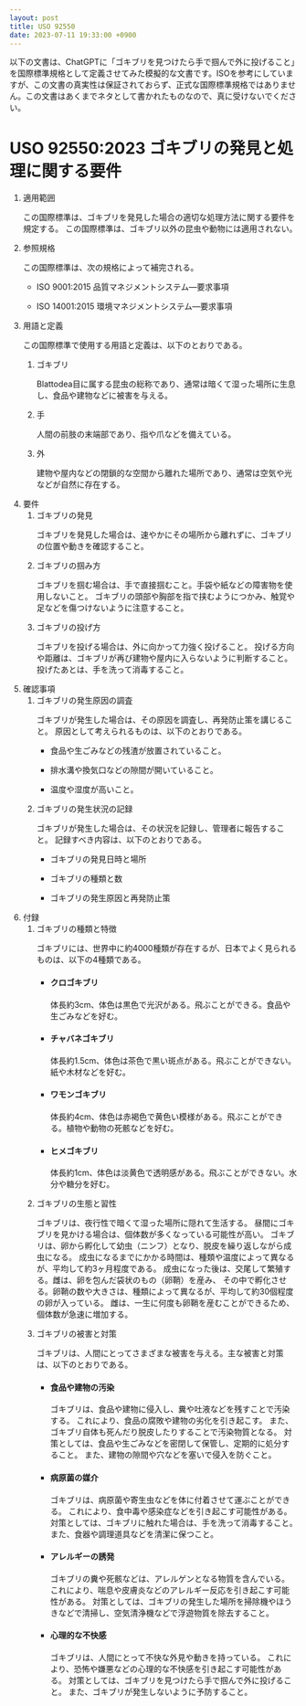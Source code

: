 ```yaml
---
layout: post
title: USO 92550
date: 2023-07-11 19:33:00 +0900
---
```


<head>
    <meta charset="UTF-8">
    <link rel="stylesheet" href="/css/style.css" type="text/css">
</head>

<body>
    <p class="attention">
        以下の文書は、ChatGPTに「ゴキブリを見つけたら手で掴んで外に投げること」を国際標準規格として定義させてみた模擬的な文書です。ISOを参考にしていますが、この文書の真実性は保証されておらず、正式な国際標準規格ではありません。この文書はあくまでネタとして書かれたものなので、真に受けないでください。
    </p>
    <h1>USO 92550:2023 ゴキブリの発見と処理に関する要件</h1>
    <ol>
        <li>適用範囲
            <p>
                この国際標準は、ゴキブリを発見した場合の適切な処理方法に関する要件を規定する。
                この国際標準は、ゴキブリ以外の昆虫や動物には適用されない。
            </p>
        </li>
        <li>参照規格
            <p>
                この国際標準は、次の規格によって補完される。
            </p>
            <ul>
                <li>
                    <p>ISO 9001:2015 品質マネジメントシステム―要求事項</p>
                </li>
                <li>
                    <p>ISO 14001:2015 環境マネジメントシステム―要求事項</p>
                </li>
            </ul>
        </li>
        <li>用語と定義
            <p>
                この国際標準で使用する用語と定義は、以下のとおりである。
            </p>
            <ol>
                <li>
                    ゴキブリ
                    <p>
                        Blattodea目に属する昆虫の総称であり、通常は暗くて湿った場所に生息し、食品や建物などに被害を与える。
                    </p>
                </li>
                <li>
                    手
                    <p>
                        人間の前肢の末端部であり、指や爪などを備えている。
                    </p>
                </li>
                <li>
                    外
                    <p>
                        建物や屋内などの閉鎖的な空間から離れた場所であり、通常は空気や光などが自然に存在する。
                    </p>
                </li>
            </ol>
        </li>
        <li>要件
            <ol>
                <li>
                    ゴキブリの発見
                    <p>
                        ゴキブリを発見した場合は、速やかにその場所から離れずに、ゴキブリの位置や動きを確認すること。
                    </p>
                </li>
                <li>
                    ゴキブリの掴み方
                    <p>
                        ゴキブリを掴む場合は、手で直接掴むこと。手袋や紙などの障害物を使用しないこと。
                        ゴキブリの頭部や胸部を指で挟むようにつかみ、触覚や足などを傷つけないように注意すること。
                    </p>
                </li>
                <li>
                    ゴキブリの投げ方
                    <p>
                        ゴキブリを投げる場合は、外に向かって力強く投げること。
                        投げる方向や距離は、ゴキブリが再び建物や屋内に入らないように判断すること。
                        投げたあとは、手を洗って消毒すること。
                    </p>
                </li>
            </ol>
        </li>
        <li>確認事項
            <ol>
                <li>
                    ゴキブリの発生原因の調査
                    <p>
                        ゴキブリが発生した場合は、その原因を調査し、再発防止策を講じること。
                        原因として考えられるものは、以下のとおりである。
                    </p>
                    <ul>
                        <li>
                            <p>食品や生ごみなどの残渣が放置されていること。</p>
                        </li>
                        <li>
                            <p>排水溝や換気口などの隙間が開いていること。</p>
                        </li>
                        <li>
                            <p>温度や湿度が高いこと。</p>
                        </li>
                    </ul>
                </li>
                <li>
                    ゴキブリの発生状況の記録
                    <p>
                        ゴキブリが発生した場合は、その状況を記録し、管理者に報告すること。
                        記録すべき内容は、以下のとおりである。
                    </p>
                    <ul>
                        <li>
                            <p>ゴキブリの発見日時と場所</p>
                        </li>
                        <li>
                            <p>ゴキブリの種類と数</p>
                        </li>
                        <li>
                            <p>ゴキブリの発生原因と再発防止策</p>
                        </li>
                    </ul>
                </li>
            </ol>
        </li>
        <li>付録
            <ol>
                <li>
                    ゴキブリの種類と特徴
                    <p>
                        ゴキブリには、世界中に約4000種類が存在するが、日本でよく見られるものは、以下の4種類である。
                    </p>
                    <ul>
                        <li>
                            <h4>クロゴキブリ</h4>
                            <p>
                                体長約3cm、体色は黒色で光沢がある。飛ぶことができる。食品や生ごみなどを好む。
                            </p>
                        </li>
                        <li>
                            <h4>チャバネゴキブリ</h4>
                            <p>
                                体長約1.5cm、体色は茶色で黒い斑点がある。飛ぶことができない。紙や木材などを好む。
                            </p>
                        </li>
                        <li>
                            <h4>ワモンゴキブリ</h4>
                            <p>
                                体長約4cm、体色は赤褐色で黄色い模様がある。飛ぶことができる。植物や動物の死骸などを好む。
                            </p>
                        </li>
                        <li>
                            <h4>ヒメゴキブリ</h4>
                            <p>
                                体長約1cm、体色は淡黄色で透明感がある。飛ぶことができない。水分や糖分を好む。
                            </p>
                        </li>
                    </ul>
                </li>
                <li>
                    ゴキブリの生態と習性
                    <p>
                        ゴキブリは、夜行性で暗くて湿った場所に隠れて生活する。
                        昼間にゴキブリを見かける場合は、個体数が多くなっている可能性が高い。
                        ゴキブリは、卵から孵化して幼虫（ニンフ）となり、脱皮を繰り返しながら成虫になる。
                        成虫になるまでにかかる時間は、種類や温度によって異なるが、平均して約3ヶ月程度である。
                        成虫になった後は、交尾して繁殖する。雌は、卵を包んだ袋状のもの（卵鞘）を産み、
                        その中で孵化させる。卵鞘の数や大きさは、種類によって異なるが、平均して約30個程度の卵が入っている。
                        雌は、一生に何度も卵鞘を産むことができるため、個体数が急速に増加する。
                    </p>
                </li>
                <li>
                    ゴキブリの被害と対策
                    <p>
                        ゴキブリは、人間にとってさまざまな被害を与える。主な被害と対策は、以下のとおりである。
                    </p>
                    <ul>
                        <li>
                            <h4>食品や建物の汚染</h4>
                            <p>
                                ゴキブリは、食品や建物に侵入し、糞や吐液などを残すことで汚染する。
                                これにより、食品の腐敗や建物の劣化を引き起こす。
                                また、ゴキブリ自体も死んだり脱皮したりすることで汚染物質となる。
                                対策としては、食品や生ごみなどを密閉して保管し、定期的に処分すること。
                                また、建物の隙間や穴などを塞いで侵入を防ぐこと。
                            </p>
                        </li>
                        <li>
                            <h4>病原菌の媒介</h4>
                            <p>
                                ゴキブリは、病原菌や寄生虫などを体に付着させて運ぶことができる。
                                これにより、食中毒や感染症などを引き起こす可能性がある。
                                対策としては、ゴキブリに触れた場合は、手を洗って消毒すること。
                                また、食器や調理道具などを清潔に保つこと。
                            </p>
                        </li>
                        <li>
                            <h4>アレルギーの誘発</h4>
                            <p>
                                ゴキブリの糞や死骸などは、アレルゲンとなる物質を含んでいる。
                                これにより、喘息や皮膚炎などのアレルギー反応を引き起こす可能性がある。
                                対策としては、ゴキブリの発生した場所を掃除機やほうきなどで清掃し、空気清浄機などで浮遊物質を除去すること。
                            </p>
                        </li>
                        <li>
                            <h4>心理的な不快感</h4>
                            <p>
                                ゴキブリは、人間にとって不快な外見や動きを持っている。
                                これにより、恐怖や嫌悪などの心理的な不快感を引き起こす可能性がある。
                                対策としては、ゴキブリを見つけたら手で掴んで外に投げること。
                                また、ゴキブリが発生しないように予防すること。
                            </p>
                        </li>
                    </ul>
                </li>
            </ol>
        </li>
    </ol>
</body>
